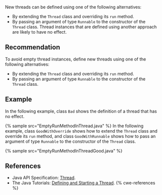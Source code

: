 New threads can be defined using one of the following alternatives:

* By extending the `Thread` class and overriding its `run` method.
* By passing an argument of type `Runnable` to the constructor of the `Thread` class.
Thread instances that are defined using another approach are likely to have no effect.


## Recommendation
To avoid empty thread instances, define new threads using one of the following alternatives:

* By extending the `Thread` class and overriding its `run` method.
* By passing an argument of type `Runnable` to the constructor of the `Thread` class.

## Example
In the following example, class `Bad` shows the definition of a thread that has no effect.

{% sample src="EmptyRunMethodInThread.java" %}
In the following example, class `GoodWithOverride` shows how to extend the `Thread` class and override its `run` method, and class `GoodWithRunnable` shows how to pass an argument of type `Runnable` to the constructor of the `Thread` class.

{% sample src="EmptyRunMethodInThreadGood.java" %}

## References
* Java API Specification: [Thread](https://docs.oracle.com/en/java/javase/11/docs/api/java.base/java/lang/Thread.html).
* The Java Tutorials: [Defining and Starting a Thread](https://docs.oracle.com/javase/tutorial/essential/concurrency/runthread.html).
{% cwe-references %}
